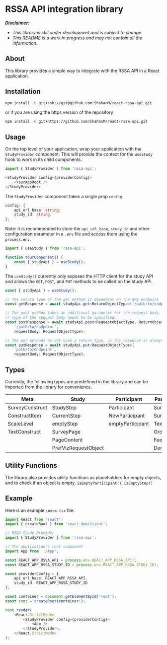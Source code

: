 # RSSA API integration library

***Disclaimer:***
- *This library is still under development and is subject to change.*
- *This README is a work in progress and may not contain all the information.*

## About

This library provides a simple way to integrate with the RSSA API in a
React application.

## Installation

``` bash
npm install -U git+ssh://git@github.com:ShahanM/react-rssa-api.git

```

or if you are using the https version of the repository

``` bash
npm install -U git+https://github.com/ShahanM/react-rssa-api.git
```

## Usage

On the top level of your application, wrap your application with the
`StudyProvider` component. This will provide the context for the `useStudy`
hook to work in its child components.

``` typescript
import { StudyProvider } from 'rssa-api';
```

``` typescript
<StudyProvider config={providerConfig}>
    <YourAppRoot />
</StudyProvider>
```

The `StudyProvider` component takes a single prop `config`:

``` typescript
config: {
    api_url_base: string;
    study_id: string;
};
```

Note: It is recommended to store the `api_url_base`, `study_id` and other
configuration parameter in a `.env` file and access them using the
`process.env`.

``` typescript
import { useStudy } from 'rssa-api';

function YourComponent() {
    const { studyApi } = useStudy();
}
```

The `useStudy()` currently only exposes the HTTP client for the study API and
allows the `GET`, `POST`, and `PUT` methods to be called on the study API.

``` typescript
const { studyApi } = useStudy();

// The return type of the get method is dependent on the API endpoint
const getResponse = await studyApi.get<ReturnObjectType>('/path/to/endpoint');

// The post method takes an additional parameter for the request body, and the
// type of the request body needs to be specified.
const postResponse = await studyApi.post<RequestObjectType, ReturnObjectType>(
    '/path/to/endpoint',
    requestBody: RequestObjectType);

// The put methods do not have a return type, as the response is always empty.
const putResponse = await studyApi.put<RequestObjectType>(
    'path/to/endpoint',
    requestBody: RequestObjectType);
```

## Types

Currently, the following types are predefined in the library and can be imported
from the library for convenience.

| Meta          | Study              | Participant    | Participant Response |
|---------------|--------------------|----------------|----------------------|
|SurveyConstruct|StudyStep           |Participant     |SurveyResponse        |
|ConstructItem  |CurrentStep         |NewParticipant  |SurveyItemResponse    |
|ScaleLevel     |emptyStep           |emptyParticipant|TextItemResponse      |
|TextConstruct  |SurveyPage          |                |GroupedTextResponse   |
|               |PageContent         |                |Feedback              |
|               |PrefVizRequestObject|                |Demographic           |


## Utility Functions

The library also provides utility functions as placeholders for empty objects,
and to check if an object is empty.
`isEmptyParticipant()`, `isEmptyStep()`

## Example

Here is an example `index.tsx` file:

``` typescript
import React from "react";
import { createRoot } from 'react-dom/client';

// RSSA Study Provider
import { StudyProvider } from 'rssa-api';

// The application's root component
import App from './App';

const REACT_APP_RSSA_API = process.env.REACT_APP_RSSA_API!;
const REACT_APP_RSSA_STUDY_ID = process.env.REACT_APP_RSSA_STUDY_ID!;

const providerConfig = {
    api_url_base: REACT_APP_RSSA_API,
    study_id: REACT_APP_RSSA_STUDY_ID
};

const container = document.getElementById('root');
const root = createRoot(container!);

root.render(
    <React.StrictMode>
        <StudyProvider config={providerConfig}>
            <App />
        </StudyProvider>,
    </React.StrictMode>
);
```
